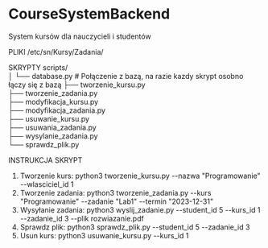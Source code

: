 # CourseSystemBackend
System kursów dla nauczycieli i studentów

PLIKI
/etc/sn/Kursy/Zadania/

SKRYPTY
scripts/  
  │   └── database.py     # Połączenie z bazą, na razie kazdy skrypt osobno łączy się z bazą
  ├── tworzenie_kursu.py  
  ├── tworzenie_zadania.py  
  ├── modyfikacja_kursu.py  
  ├── modyfikacja_zadania.py  
  ├── usuwanie_kursu.py  
  ├── usuwania_zadania.py  
  ├── wysylanie_zadania.py     
  └── sprawdz_plik.py

  INSTRUKCJA SKRYPT 
  1) Tworzenie kurs: 
    python3 tworzenie_kursu.py --nazwa "Programowanie" --wlasciciel_id 1
  2) Tworzenie zadania:
     python3 tworzenie_zadania.py --kurs "Programowanie" --zadanie "Lab1" --termin "2023-12-31"
  3) Wysyłanie zadania:
     python3 wyslij_zadanie.py --student_id 5 --kurs_id 1 --zadanie_id 3 --plik rozwiazanie.pdf
  4) Sprawdz plik:
     python3 sprawdz_plik.py --student_id 5 --zadanie_id 3
  5) Usun kurs:
     python3 usuwanie_kursu.py --kurs_id 1
